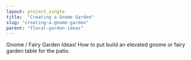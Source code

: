 ```yaml
---
layout: project_single
title:  "Creating a Gnome Garden"
slug: "creating-a-gnome-garden"
parent: "floral-garden-ideas"
---
```

Gnome / Fairy Garden Ideas!   How to put build an elevated gnome or fairy garden table for the patio.